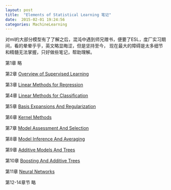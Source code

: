 ```yaml
---
layout: post
title:  "Elements of Statistical Learning 笔记"
date:  2015-02-01 19:24:56
categories: MachineLearning
---
```


对ml的大部分模型有了了解之后，混沌中遇到师兄赠书，便要了ESL，度厂实习期间，看的晕晕乎乎，英文略显晦涩，但是坚持至今，
现在最大的障碍是太多细节和精髓无法掌握，只好做些笔记，帮助理解。

第1章 略

第2章 [Overview of Supervised Learning](https://book.douban.com/annotation/34095355/)

第3章 [Linear Methods for Regression](https://book.douban.com/annotation/34098767/)

第4章 [Linear Methods for Classification](https://book.douban.com/annotation/34103627/)

第5章 [Basis Expansions And Regularization](https://book.douban.com/annotation/33993826/)

第6章 [Kernel Methods](https://book.douban.com/annotation/34110823/)

第7章 [Model Assessment And Selection](https://book.douban.com/annotation/33966657/)

第8章 [Model Inference And Averaging](https://book.douban.com/annotation/34113134/)

第9章 [Additive Models And Trees](https://book.douban.com/annotation/34137656/)

第10章 [Boosting And Additive Trees](https://book.douban.com/annotation/34155885/)

第11章 [Neural Networks](https://book.douban.com/annotation/34158235/)

第12-14章节 略

